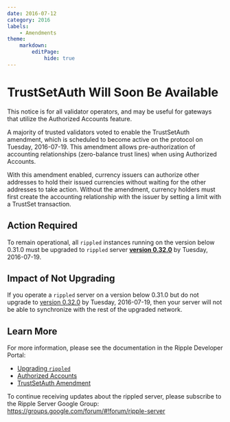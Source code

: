 ```yaml
---
date: 2016-07-12
category: 2016
labels:
    - Amendments
theme:
    markdown:
        editPage:
            hide: true
---
```

# TrustSetAuth Will Soon Be Available

This notice is for all validator operators, and may be useful for gateways that utilize the Authorized Accounts feature.

A majority of trusted validators voted to enable the TrustSetAuth amendment, which is scheduled to become active on the protocol on Tuesday, 2016-07-19. This amendment allows pre-authorization of accounting relationships (zero-balance trust lines) when using Authorized Accounts.

With this amendment enabled, currency issuers can authorize other addresses to hold their issued currencies without waiting for the other addresses to take action. Without the amendment, currency holders must first create the accounting relationship with the issuer by setting a limit with a TrustSet transaction.

## Action Required ##

To remain operational, all `rippled` instances running on the version below 0.31.0 must be upgraded to `rippled` server **[version 0.32.0](https://developers.ripple.com/blog/2016/rippled-0.32.0.html)** by Tuesday, 2016-07-19.

## Impact of Not Upgrading ##

If you operate a `rippled` server on a version below 0.31.0 but do not upgrade to [version 0.32.0](https://developers.ripple.com/blog/2016/rippled-0.32.0.html) by Tuesday, 2016-07-19, then your server will not be able to synchronize with the rest of the upgraded network.

## Learn More ##

For more information, please see the documentation in the Ripple Developer Portal:

* [Upgrading `rippled`](https://ripple.com/build/rippled-setup/#updating-rippled)
* [Authorized Accounts](https://ripple.com/build/gateway-guide/#authorized-accounts)
* [TrustSetAuth Amendment](https://ripple.com/build/amendments/#trustsetauth)

To continue receiving updates about the rippled server, please subscribe to the Ripple Server Google Group: <https://groups.google.com/forum/#!forum/ripple-server>
